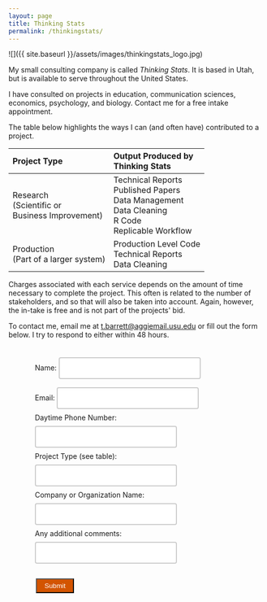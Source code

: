 ```yaml
---
layout: page
title: Thinking Stats
permalink: /thinkingstats/
---
```


![]({{ site.baseurl }}/assets/images/thinkingstats_logo.jpg)

My small consulting company is called *Thinking Stats*. It is based in Utah, but is available to serve throughout the United States.

I have consulted on projects in education, communication sciences, economics, psychology, and biology. Contact me for a free intake appointment.

The table below highlights the ways I can (and often have) contributed to a project.

<table>
 <thead>
  <tr>
   <th style="text-align:left;"> Project Type </th>
   <th style="text-align:left;"> Output Produced by<br>Thinking Stats </th>
  </tr>
 </thead>
<tbody>
  <tr>
   <td style="text-align:left;"> Research <br> (Scientific or <br>Business Improvement)</td>
   <td style="text-align:left;"> Technical Reports<br>Published Papers<br>Data Management<br>Data Cleaning<br>R Code<br>Replicable Workflow </td>
  </tr>
  <tr>
   <td style="text-align:left;"> Production <br> (Part of a larger system)</td>
   <td style="text-align:left;"> Production Level Code<br>Technical Reports<br>Data Cleaning </td>
  </tr>
</tbody>
</table>

Charges associated with each service depends on the amount of time necessary to complete the project. This often is related to the number of stakeholders, and so that will also be taken into account. Again, however, the in-take is free and is not part of the projects' bid. 

To contact me, email me at <t.barrett@aggiemail.usu.edu> or fill out the form below. I try to respond to either within 48 hours.


<form name="gform" id="gform" enctype="text/plain" action="https://docs.google.com/forms/d/e/1FAIpQLSeM_ttqtQXmCcawVZfYJ__3PqLt8LxPJClW5y_Rkp8kkV0mzQ/formResponse?" target="hidden_iframe" onsubmit="submitted=true;">
  Name: <input type="text" name="entry.1906098226" id="entry.1906098226" required><br>
  Email: <input type="text" name="entry.815077072" id = "entry.815077072" required><br>
  Daytime Phone Number: <input type="text" name="entry.1692136309" id = "entry.1692136309"><br>
  Project Type (see table): <input type="text" name="entry.830671445" id = "entry.830671445"><br>
  Company or Organization Name: <input type="text" name="entry.126928977" id = "entry.126928977"><br>
  Any additional comments:<br>
  <input type="text" name="entry.1522113980" id = "entry.1522113980"><br><br>
  <input type="submit" value="Submit">
</form>

<iframe name="hidden_iframe" id="hidden_iframe" style="display:none;" onload="if(submitted) {}"></iframe>

<script type="text/javascript">
$('#gform').on('submit', function(e) {
  $('#gform *').fadeOut(2000);
  $('#gform').prepend('Your submission has been processed.');
  });
</script>

<style>
form {
  /* Just to center the form on the page */
  margin: 0 auto;
  width: 400px;
  /* To see the outline of the form */
  padding: 1em;
}

form div + div {
  margin-top: 1em;
}

label {
  /* To make sure that all labels have the same size and are properly aligned */
  display: inline-block;
  width: 90px;
  text-align: right;
}

input[type=text] {
    width: 70%;
    padding: 12px 20px;
    margin: 8px 0;
    box-sizing: border-box;
    -webkit-transition: width 0.4s ease-in-out;
    transition: width 0.4s ease-in-out;
    border: 2px solid #ccc;
    border-radius: 4px;
}

input[type=text]:focus {
    width: 100%;
}

textarea {
    width: 100%;
    height: 150px;
    padding: 12px 20px;
    box-sizing: border-box;
    border: 2px solid #ccc;
    border-radius: 4px;
    background-color: #f8f8f8;
    resize: none;
}

input[type=submit] {
    padding:5px 15px; 
    background:#D35400; 
    margin: 4px 2px;
    cursor:pointer;
    font-family: Helvetica, serif;
    color: white;
}
</style>
